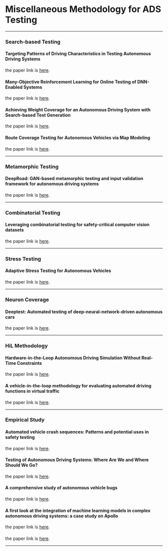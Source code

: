 # Miscellaneous Methodology for ADS Testing


---

### Search-based Testing

#### Targeting Patterns of Driving Characteristics in Testing Autonomous Driving Systems
the paper link is [here](https://ieeexplore.ieee.org/stamp/stamp.jsp?tp=&arnumber=9438591).

#### Many-Objective Reinforcement Learning for Online Testing of DNN-Enabled Systems
the paper link is [here](https://arxiv.org/pdf/2210.15432).

#### Achieving Weight Coverage for an Autonomous Driving System with Search-based Test Generation
the paper link is [here](https://ieeexplore.ieee.org/stamp/stamp.jsp?tp=&arnumber=9376191).

#### Route Coverage Testing for Autonomous Vehicles via Map Modeling
the paper link is [here](https://ieeexplore.ieee.org/stamp/stamp.jsp?tp=&arnumber=9560890).

---

### Metamorphic Testing

#### DeepRoad: GAN-based metamorphic testing and input validation framework for autonomous driving systems
the paper link is [here](https://dl.acm.org/doi/pdf/10.1145/3238147.3238187).


---

### Combinatorial Testing

#### Leveraging combinatorial testing for safety-critical computer vision datasets
the paper link is [here](http://openaccess.thecvf.com/content_CVPRW_2020/papers/w20/Gladisch_Leveraging_Combinatorial_Testing_for_Safety-Critical_Computer_Vision_Datasets_CVPRW_2020_paper.pdf).

---

### Stress Testing

#### Adaptive Stress Testing for Autonomous Vehicles
the paper link is [here](https://arxiv.org/pdf/1902.01909).

---

### Neuron Coverage

#### Deeptest: Automated testing of deep-neural-network-driven autonomous cars
the paper link is [here](https://dl.acm.org/doi/pdf/10.1145/3180155.3180220).

---


### HiL Methodology

#### Hardware-in-the-Loop Autonomous Driving Simulation Without Real-Time Constraints
the paper link is [here](https://ieeexplore.ieee.org/stamp/stamp.jsp?tp=&arnumber=8723564).

#### A vehicle-in-the-loop methodology for evaluating automated driving functions in virtual traffic
the paper link is [here](https://www.researchgate.net/profile/S-Solmaz/publication/345974502_A_Vehicle-in-the-Loop_Methodology_for_Evaluating_Automated_Driving_Functions_in_Virtual_Traffic/links/60796fe38ea909241e028ce7/A-Vehicle-in-the-Loop-Methodology-for-Evaluating-Automated-Driving-Functions-in-Virtual-Traffic.pdf).

---

### Empirical Study

#### Automated vehicle crash sequences: Patterns and potential uses in safety testing
the paper link is [here](https://pdf.sciencedirectassets.com/271664/1-s2.0-S0001457521X00036/1-s2.0-S0001457521000488/main.pdf?X-Amz-Security-Token=IQoJb3JpZ2luX2VjEIL%2F%2F%2F%2F%2F%2F%2F%2F%2F%2FwEaCXVzLWVhc3QtMSJHMEUCIFEkFx44n%2B7IBMlLVLz6PAyXfJ6oTxtjxESnW5nOELzNAiEAsWZlP5V0%2FcMYZObO6nJQAla8L2KZj06c4bJ0FSUx91oqvAUI6%2F%2F%2F%2F%2F%2F%2F%2F%2F%2F%2FARAFGgwwNTkwMDM1NDY4NjUiDH0MB1eyi87GWPyKRSqQBV0ncao3CTbmlIAOzqCncdqs1aq%2B6ASQ16gp9AmorkUOweRufZGEAk5hZWrDKMjofBJUE2hqYAcjcMKVLlEfheJX1Oy%2FLFIyU5rw0fa6UK2haDOyZspBXSz166fvezPL23oeEyNrIAZ4%2FtiWQ8HfcrtQnO4R55tBzfMB6PfjJftpdM3hWGQP%2FulvhatZTYdMpwh8IR2wlm5z%2FHIkaaw9CleGd6omxo2jEZmF2hFLdxJR6cTkBSiVXtgEzJdq2yYIdPHS0kPMSDNU3gGuz3M1q1btn3zcSMs4emxMycMySsg4CZLM1lUPAKkelLCRQ3net%2BD4mQasWqiVLda%2Br8nnhn85cQ%2F1Iz6BF%2F50YJWrmH8shtZ2qZvqFjcezMKklsVONs7Keaf9yQTz5fMyW%2BpTR5%2FQ5tNQwo7uT6rHcgmBVD9%2F%2FDmbNDesJlqtQf5PpiqZDIqmI1LhQHgodlqOv80ntHs2dLZu2pf3PyUtikF9do%2B6%2BWZC9zHJHGelNSKtcMJtxCvhf7uvfzAeJ8GOPlLNAQbqAOv8siZzsDZm8jzRi3Lqq%2Bfl%2F2ncyGrRBAwA6xq8UTuE80shekxMf3yocm3hOJBYL5tpuBtrkxVY%2B3swLjcgqyt%2BZ5c9Dqa33TktQX%2FAQWUppgwGeU43BzruRyEXyNjy4MQLA0T8JFo8PbjrqHirxzSrMZTSI%2FmXYsZTIc%2FLhkLah9a2jg%2FQBqa%2FXrFLsTnTAImqv5wfvgBenlslZdYyhMx81rzJvMYTyz%2FfPfjs4QQ%2FonnEKE9iF%2BGlwa1Tq5IokuNf0JPAZTQpqFhvT7mDDMzyu3iNNUTWYVc6WYBZolAz%2BfVs5Vigz0anBE92bvKwvFv1SyoaS0LK5Xa3okHsMM%2BmiqUGOrEB5fVsasWVQVX4p7gpsRcRfy3JyEYVIjMxTa%2BpHZI5FZvVbv0KGeya%2FWlJiEewmx%2BxFFQmzzHH6J5nVpddvWscNSEGmoei0jg8NGg7B31I5%2FtK2edn%2F7kXXGMWUesJGUTKq6hc8urQrldaagTMs6G%2Bp4FsbtntIYBrhjXmi%2Fx4x%2BmV%2FRwdgq61ie%2B1tI75QgeNFhSOb4AYk6T0Qtvn3gHEVbtPEzyu0efA9z%2FeSaz%2FIryD&X-Amz-Algorithm=AWS4-HMAC-SHA256&X-Amz-Date=20230703T104958Z&X-Amz-SignedHeaders=host&X-Amz-Expires=300&X-Amz-Credential=ASIAQ3PHCVTY56ZY3TBX%2F20230703%2Fus-east-1%2Fs3%2Faws4_request&X-Amz-Signature=34f3382309a989e1b4fe4e9b6d1ce6e0eb8853f248b9ed32a6dd5d71f95a4d15&hash=9664040c1e05d582cfc33b49cecd10114f3119f64e0cc2bab7887ae30c4e7320&host=68042c943591013ac2b2430a89b270f6af2c76d8dfd086a07176afe7c76c2c61&pii=S0001457521000488&tid=spdf-ffe9f26c-1378-4539-aeea-df21ef29d3b6&sid=f555142d355c7841a438864088602d45b919gxrqa&type=client&tsoh=d3d3LnNjaWVuY2VkaXJlY3QuY29t&ua=0f16520a540758555801&rr=7e0e909cc9472624&cc=jp).

#### Testing of Autonomous Driving Systems: Where Are We and Where Should We Go?
the paper link is [here](https://arxiv.org/pdf/2106.12233).

#### A comprehensive study of autonomous vehicle bugs
the paper link is [here](https://dl.acm.org/doi/pdf/10.1145/3377811.3380397).

#### A first look at the integration of machine learning models in complex autonomous driving systems: a case study on Apollo
the paper link is [here](https://dl.acm.org/doi/pdf/10.1145/3368089.3417063).

#### 
the paper link is [here]().

---


